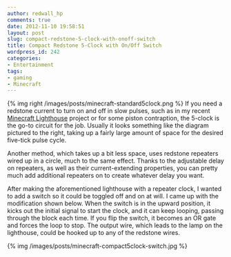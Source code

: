 ```yaml
---
author: redwall_hp
comments: true
date: 2012-11-10 19:58:51
layout: post
slug: compact-redstone-5-clock-with-onoff-switch
title: Compact Redstone 5-Clock with On/Off Switch
wordpress_id: 242
categories:
- Entertainment
tags:
- gaming
- Minecraft
---
```


{% img right /images/posts/minecraft-standard5clock.png %}
If you need a redstone current to turn on and off in slow pulses, such as in my recent [Minecraft Lighthouse](http://matt.harzewski.com/2012/11/10/minecraft-lighthouse/) project or for some piston contraption, the 5-clock is the go-to circuit for the job. Usually it looks something like the diagram pictured to the right, taking up a fairly large amount of space for the desired five-tick pulse cycle.

Another method, which takes up a bit less space, uses redstone repeaters wired up in a circle, much to the same effect. Thanks to the adjustable delay on repeaters, as well as their current-extending properties, you can pretty much add additional repeaters on to create whatever delay you want.

After making the aforementioned lighthouse with a repeater clock, I wanted to add a switch so it could be toggled off and on at will. I came up with the modification shown below. When the switch is in the upward position, it kicks out the initial signal to start the clock, and it can keep looping, passing through the block each time. If you flip the switch, it becomes an OR gate and forces the loop to stop. The output wire, which leads to the lamp on the lighthouse, could be hooked up to any of the redstone wires.

{% img /images/posts/minecraft-compact5clock-switch.jpg %}
